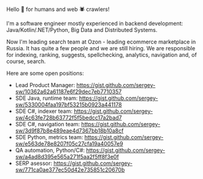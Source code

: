 Hello 👋 for humans and web 🕷️ crawlers!

I'm a software engineer mostly experienced in backend development: Java/Kotlin/.NET/Python, Big Data and Distributed Systems.


Now I'm leading search team at Ozon - leading ecommerce marketplace in Russia. It has quite a few people and we are still hiring.
We are responsible for indexing, ranking, suggests, spellchecking, analytics, navigation and, of course, search.

Here are some open positions:
- Lead Product Manager: https://gist.github.com/sergey-sw/10362a62a61187e6f29dec7eb7710357
- SDE Java, runtime team: https://gist.github.com/sergey-sw/5330004faa197bf53215b0923a441178
- SDE C#, indexer team: https://gist.github.com/sergey-sw/4c63fe728b63772f5f5bedcc17a2bad7
- SDE C#, navigation team: https://gist.github.com/sergey-sw/3d9f87b8e489eae4d7367bb18b10a8cf
- SDE Python, metrics team: https://gist.github.com/sergey-sw/e563de78e8207f05c27cfa19a40057e9
- QA automation, Python/C#: https://gist.github.com/sergey-sw/a4ad8d395e565a271f5aa2f5ff8f3e0f
- SERP asessor: https://gist.github.com/sergey-sw/771ca0ae377ec50d42e735851c20670b

